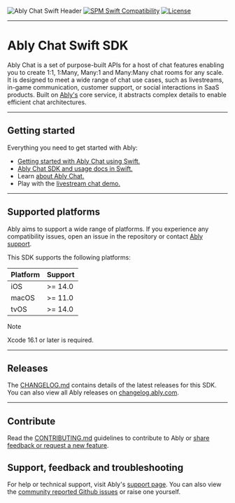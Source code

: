 ![Ably Chat Swift Header](Images/SwiftChatSDK-github.png)
[![SPM Swift Compatibility](https://img.shields.io/endpoint?url=https%3A%2F%2Fswiftpackageindex.com%2Fapi%2Fpackages%2Fably%2Fably-chat-swift%2Fbadge%3Ftype%3Dswift-versions)](https://swiftpackageindex.com/ably/ably-chat-swift)
[![License](https://badgen.net/github/license/ably/ably-chat-swift)](https://github.com/ably/ably-chat-swift/blob/main/LICENSE)

---

# Ably Chat Swift SDK

Ably Chat is a set of purpose-built APIs for a host of chat features enabling you to create 1:1, 1:Many, Many:1 and Many:Many chat rooms for any scale. It is designed to meet a wide range of chat use cases, such as livestreams, in-game communication, customer support, or social interactions in SaaS products. Built on [Ably's](https://ably.com/) core service, it abstracts complex details to enable efficient chat architectures.

---

## Getting started

Everything you need to get started with Ably:

- [Getting started with Ably Chat using Swift.](https://ably.com/docs/chat/getting-started/swift)
- [Ably Chat SDK and usage docs in Swift.](https://ably.com/docs/chat/setup?lang=swift)
- Learn [about Ably Chat.](https://ably.com/docs/chat)
- Play with the [livestream chat demo.](https://ably-livestream-chat-demo.vercel.app/)

---

## Supported platforms

Ably aims to support a wide range of platforms. If you experience any compatibility issues, open an issue in the repository or contact [Ably support](https://ably.com/support).

This SDK supports the following platforms:

| Platform | Support |
| -------- | ------- |
| iOS      | >= 14.0 |
| macOS    | >= 11.0 |
| tvOS     | >= 14.0 |

> [!NOTE]
> Xcode 16.1 or later is required.

---

## Releases

The [CHANGELOG.md](/CHANGELOG.md) contains details of the latest releases for this SDK. You can also view all Ably releases on [changelog.ably.com](https://changelog.ably.com).

---

## Contribute

Read the [CONTRIBUTING.md](./CONTRIBUTING.md) guidelines to contribute to Ably or [share feedback or request a new feature](https://forms.gle/mBw9M53NYuCBLFpMA).

## Support, feedback and troubleshooting

For help or technical support, visit Ably's [support page](https://ably.com/support). You can also view the [community reported Github issues](https://github.com/ably/ably-chat-swift/issues) or raise one yourself.
